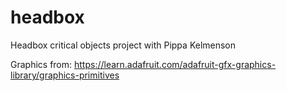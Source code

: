 # headbox
Headbox critical objects project with Pippa Kelmenson

Graphics from: https://learn.adafruit.com/adafruit-gfx-graphics-library/graphics-primitives
